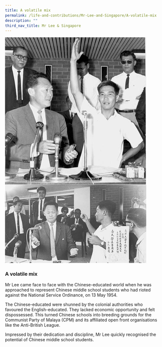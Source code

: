 ```yaml
---
title: A volatile mix
permalink: /life-and-contributions/Mr-Lee-and-Singapore/A-volatile-mix
description: ""
third_nav_title: Mr Lee & Singapore
---
```

![Alt text for image on Isomer site](/images/mr-lee-and-singapore/A%20volatile%20mix.jpg)

### A volatile mix ###

Mr Lee came face to face with the Chinese-educated world when he was approached to represent Chinese middle school students who had rioted against the National Service Ordinance, on 13 May 1954.


The Chinese-educated were shunned by the colonial authorities who favoured the English-educated. They lacked economic opportunity and felt dispossessed. This turned Chinese schools into breeding grounds for the Communist Party of Malaya (CPM) and its affiliated open front organisations like the Anti-British League.


Impressed by their dedication and discipline, Mr Lee quickly recognised the potential of Chinese middle school students.